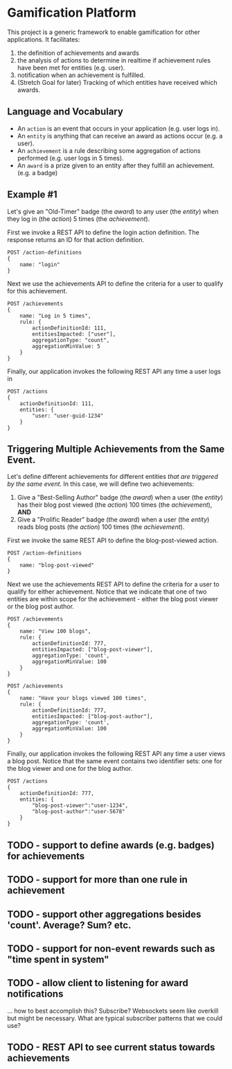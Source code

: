 # Gamification Platform
This project is a generic framework to enable gamification for other applications. It facilitates:

1. the definition of achievements and awards
2. the analysis of actions to determine in realtime if achievement rules have been met for entities (e.g. user).
3. notification when an achievement is fulfilled.
4. (Stretch Goal for later) Tracking of which entities have received which awards.

## Language and Vocabulary
* An `action` is an event that occurs in your application (e.g. user logs in).
* An `entity` is anything that can receive an award as actions occur (e.g. a user).
* An `achievement` is a rule describing some aggregation of actions performed (e.g. user logs in 5 times).
* An `award` is a prize given to an entity after they fulfill an achievement. (e.g. a badge)

## Example #1
Let's give an "Old-Timer" badge (the *award*) to any user (the *entity*) when they log in (the *action*) 5 times (the *achievement*).

First we invoke a REST API to define the login action definition. The response returns an ID for that action definition. 

    POST /action-definitions
    {
        name: "login"
    }

Next we use the achievements API to define the criteria for a user to qualify for this achievement.

    POST /achievements
    {
        name: "Log in 5 times",
        rule: {
            actionDefinitionId: 111,
            entitiesImpacted: ["user"],
            aggregationType: "count",
            aggregationMinValue: 5
        }
    }

Finally, our application invokes the following REST API any time a user logs in

    POST /actions
    {
        actionDefinitionId: 111,
        entities: {
            "user: "user-guid-1234"
        }
    }

## Triggering Multiple Achievements from the Same Event.
Let's define different achievements for different entities *that are triggered by the same event.* In this case, we will define two achievements:

1. Give a "Best-Selling Author" badge (the *award*) when a user (the *entity*) has their blog post viewed (the *action*) 100 times (the *achievement*), **AND**
2. Give a "Prolific Reader" badge (the *award*) when a user (the *entity*) reads blog posts (the *action*) 100 times (the *achievement*).

First we invoke the same REST API to define the blog-post-viewed action.

    POST /action-definitions
    {
        name: "blog-post-viewed"
    }

Next we use the achievements REST API to define the criteria for a user to qualify for either achievement. Notice that we indicate that one of two entities are within scope for the achievement - either the blog post viewer or the blog post author.

    POST /achievements
    {
        name: "View 100 blogs",
        rule: {
            actionDefinitionId: 777,
            entitiesImpacted: ["blog-post-viewer"],
            aggregationType: 'count',
            aggregationMinValue: 100
        }
    }

    POST /achievements
    {
        name: "Have your blogs viewed 100 times",
        rule: {
            actionDefinitionId: 777,
            entitiesImpacted: ["blog-post-author"],
            aggregationType: 'count',
            aggregationMinValue: 100
        }
    }

Finally, our application invokes the following REST API any time a user views a blog post. Notice that the same event contains two identifier sets: one for the blog viewer and one for the blog author.

    POST /actions
    {
        actionDefinitionId: 777,
        entities: {
            "blog-post-viewer":"user-1234",
            "blog-post-author":"user-5678"
        }
    }

## TODO - support to define awards (e.g. badges) for achievements

## TODO - support for more than one rule in achievement

## TODO - support other aggregations besides 'count'. Average? Sum? etc.

## TODO - support for non-event rewards such as "time spent in system"

## TODO - allow client to listening for award notifications

... how to best accomplish this? Subscribe? Websockets seem like overkill but might be necessary. What are typical subscriber patterns that we could use?

## TODO - REST API to see current status towards achievements

